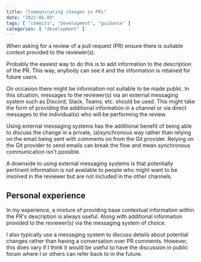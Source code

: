 ```yaml
---
title: "Communicating changes in PRs"
date: "2022-06-09"
tags: [ "commits", "development", "guidance" ]
categories: [ "development" ]
---
```


When asking for a review of a pull request (PR) ensure there is suitable
context provided to the reviewer(s).

Probably the easiest way to do this is to add information to the description of
the PR. This way, anybody can see it and the information is retained for future
users.

On occasion there might be information not suitable to be made public. In this
situation, messages to the reviewer(s) via an external messaging system such as
Discord, Slack, Teams, etc. should be used. This might take the form of
providing the additional information in a channel or via direct messages to the
individual(s) who will be performing the review.

Using external messaging systems has the additional benefit of being able to
discuss the change in a private, (a)synchronous way rather than relying on the
email being sent with comments on from the Git provider. Relying on the Git
provider to send emails can break the flow and mean synchronous communication
isn't possible.

A downside to using external messaging systems is that potentially pertinent
information is not available to people who might want to be involved in the
reviewer but are not included in the other channels.

## Personal experience

In my experience, a mixture of providing base contextual information within the
PR's description is always useful. Along with additional information provided to
the reviewer(s) via the messaging system of choice.

I also typically use a messaging system to discuss details about potential
changes rather than having a conversation over PR comments. However, this does
vary if I think it would be useful to have the discussion in public forum where
I or others can refer back to in the future.
